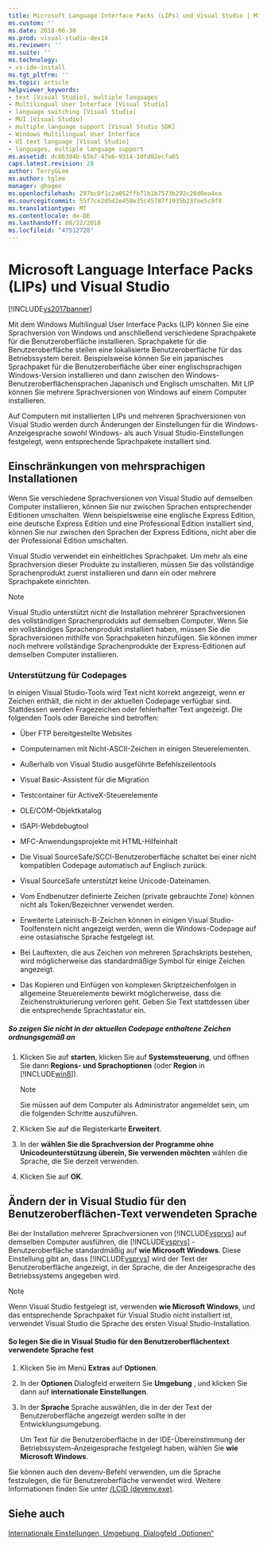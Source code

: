 ```yaml
---
title: Microsoft Language Interface Packs (LIPs) und Visual Studio | Microsoft-Dokumentation
ms.custom: ''
ms.date: 2018-06-30
ms.prod: visual-studio-dev14
ms.reviewer: ''
ms.suite: ''
ms.technology:
- vs-ide-install
ms.tgt_pltfrm: ''
ms.topic: article
helpviewer_keywords:
- text [Visual Studio], multiple languages
- Multilingual User Interface [Visual Studio]
- language switching [Visual Studio]
- MUI [Visual Studio]
- multiple language support [Visual Studio SDK]
- Windows Multilingual User Interface
- UI text language [Visual Studio]
- languages, multiple language support
ms.assetid: dc86304b-65b7-47e6-9314-1dfd02ecfa65
caps.latest.revision: 28
author: TerryGLee
ms.author: tglee
manager: ghogen
ms.openlocfilehash: 297bc0f1c2a052ffb71b1b7573b292c20d0ea4ea
ms.sourcegitcommit: 55f7ce2d5d2e458e35c45787f1935b237ee5c9f8
ms.translationtype: MT
ms.contentlocale: de-DE
ms.lasthandoff: 08/22/2018
ms.locfileid: "47512728"
---
```

# <a name="microsoft-language-interface-packs-lips-and-visual-studio"></a>Microsoft Language Interface Packs (LIPs) und Visual Studio
[!INCLUDE[vs2017banner](../includes/vs2017banner.md)]

Mit dem Windows Multilingual User Interface Packs (LIP) können Sie eine Sprachversion von Windows und anschließend verschiedene Sprachpakete für die Benutzeroberfläche installieren. Sprachpakete für die Benutzeroberfläche stellen eine lokalisierte Benutzeroberfläche für das Betriebssystem bereit. Beispielsweise können Sie ein japanisches Sprachpaket für die Benutzeroberfläche über einer englischsprachigen Windows-Version installieren und dann zwischen den Windows-Benutzeroberflächensprachen Japanisch und Englisch umschalten. Mit LIP können Sie mehrere Sprachversionen von Windows auf einem Computer installieren.  
  
 Auf Computern mit installierten LIPs und mehreren Sprachversionen von Visual Studio werden durch Änderungen der Einstellungen für die Windows-Anzeigesprache sowohl Windows- als auch Visual Studio-Einstellungen festgelegt, wenn entsprechende Sprachpakete installiert sind.  
  
## <a name="limitations-of-multi-language-installations"></a>Einschränkungen von mehrsprachigen Installationen  
 Wenn Sie verschiedene Sprachversionen von Visual Studio auf demselben Computer installieren, können Sie nur zwischen Sprachen entsprechender Editionen umschalten. Wenn beispielsweise eine englische Express Edition, eine deutsche Express Edition und eine Professional Edition installiert sind, können Sie nur zwischen den Sprachen der Express Editions, nicht aber die der Professional Edition umschalten.  
  
 Visual Studio verwendet ein einheitliches Sprachpaket. Um mehr als eine Sprachversion dieser Produkte zu installieren, müssen Sie das vollständige Sprachenprodukt zuerst installieren und dann ein oder mehrere Sprachpakete einrichten.  
  
> [!NOTE]
>  Visual Studio unterstützt nicht die Installation mehrerer Sprachversionen des vollständigen Sprachenprodukts auf demselben Computer. Wenn Sie ein vollständiges Sprachenprodukt installiert haben, müssen Sie die Sprachversionen mithilfe von Sprachpaketen hinzufügen. Sie können immer noch mehrere vollständige Sprachenprodukte der Express-Editionen auf demselben Computer installieren.  
  
### <a name="support-for-code-pages"></a>Unterstützung für Codepages  
 In einigen Visual Studio-Tools wird Text nicht korrekt angezeigt, wenn er Zeichen enthält, die nicht in der aktuellen Codepage verfügbar sind. Stattdessen werden Fragezeichen oder fehlerhafter Text angezeigt. Die folgenden Tools oder Bereiche sind betroffen:  
  
-   Über FTP bereitgestellte Websites  
  
-   Computernamen mit Nicht-ASCII-Zeichen in einigen Steuerelementen.  
  
-   Außerhalb von Visual Studio ausgeführte Befehlszeilentools  
  
-   Visual Basic-Assistent für die Migration  
  
-   Testcontainer für ActiveX-Steuerelemente  
  
-   OLE/COM-Objektkatalog  
  
-   ISAPI-Webdebugtool  
  
-   MFC-Anwendungsprojekte mit HTML-Hilfeinhalt  
  
-   Die Visual SourceSafe/SCCI-Benutzeroberfläche schaltet bei einer nicht kompatiblen Codepage automatisch auf Englisch zurück.  
  
-   Visual SourceSafe unterstützt keine Unicode-Dateinamen.  
  
-   Vom Endbenutzer definierte Zeichen (private gebrauchte Zone) können nicht als Token/Bezeichner verwendet werden.  
  
-   Erweiterte Lateinisch-B-Zeichen können in einigen Visual Studio-Toolfenstern nicht angezeigt werden, wenn die Windows-Codepage auf eine ostasiatische Sprache festgelegt ist.  
  
-   Bei Lauftexten, die aus Zeichen von mehreren Sprachskripts bestehen, wird möglicherweise das standardmäßige Symbol für einige Zeichen angezeigt.  
  
-   Das Kopieren und Einfügen von komplexen Skriptzeichenfolgen in allgemeine Steuerelemente bewirkt möglicherweise, dass die Zeichenstrukturierung verloren geht. Geben Sie Text stattdessen über die entsprechende Sprachtastatur ein.  
  
##### <a name="to-correctly-display-characters-that-are-not-included-in-the-current-code-page"></a>So zeigen Sie nicht in der aktuellen Codepage enthaltene Zeichen ordnungsgemäß an  
  
1.  Klicken Sie auf **starten**, klicken Sie auf **Systemsteuerung**, und öffnen Sie dann **Regions- und Sprachoptionen** (oder **Region** in [!INCLUDE[win8](../includes/win8-md.md)]).  
  
    > [!NOTE]
    >  Sie müssen auf dem Computer als Administrator angemeldet sein, um die folgenden Schritte auszuführen.  
  
2.  Klicken Sie auf die Registerkarte **Erweitert**.  
  
3.  In der **wählen Sie die Sprachversion der Programme ohne Unicodeunterstützung überein, Sie verwenden möchten** wählen die Sprache, die Sie derzeit verwenden.  
  
4.  Klicken Sie auf **OK**.  
  
## <a name="changing-the-language-used-for-the-ui-text-in-visual-studio"></a>Ändern der in Visual Studio für den Benutzeroberflächen-Text verwendeten Sprache  
 Bei der Installation mehrerer Sprachversionen von [!INCLUDE[vsprvs](../includes/vsprvs-md.md)] auf demselben Computer ausführen, die [!INCLUDE[vsprvs](../includes/vsprvs-md.md)] -Benutzeroberfläche standardmäßig auf **wie Microsoft Windows**. Diese Einstellung gibt an, dass [!INCLUDE[vsprvs](../includes/vsprvs-md.md)] wird der Text der Benutzeroberfläche angezeigt, in der Sprache, die der Anzeigesprache des Betriebssystems angegeben wird.  
  
> [!NOTE]
>  Wenn Visual Studio festgelegt ist, verwenden **wie Microsoft Windows**, und das entsprechende Sprachpaket für Visual Studio nicht installiert ist, verwendet Visual Studio die Sprache des ersten Visual Studio-Installation.  
  
#### <a name="to-set-the-language-that-is-used-for-the-ui-text-in-visual-studio"></a>So legen Sie die in Visual Studio für den Benutzeroberflächentext verwendete Sprache fest  
  
1.  Klicken Sie im Menü **Extras** auf **Optionen**.  
  
2.  In der **Optionen** Dialogfeld erweitern Sie **Umgebung** , und klicken Sie dann auf **internationale Einstellungen**.  
  
3.  In der **Sprache** Sprache auswählen, die in der der Text der Benutzeroberfläche angezeigt werden sollte in der Entwicklungsumgebung.  
  
     Um Text für die Benutzeroberfläche in der IDE-Übereinstimmung der Betriebssystem-Anzeigesprache festgelegt haben, wählen Sie **wie Microsoft Windows**.  
  
 Sie können auch den devenv-Befehl verwenden, um die Sprache festzulegen, die für Benutzeroberfläche verwendet wird. Weitere Informationen finden Sie unter [/LCID (devenv.exe)](../ide/reference/lcid-devenv-exe.md).  
  
## <a name="see-also"></a>Siehe auch  
 [Internationale Einstellungen, Umgebung, Dialogfeld „Optionen“](../ide/reference/international-settings-environment-options-dialog-box.md)